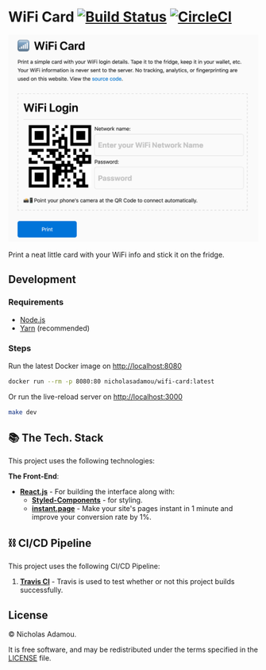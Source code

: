 # WiFi Card [![Build Status](https://travis-ci.org/nicholasadamou/wifi-card.svg?branch=master)](https://travis-ci.org/nicholasadamou/wifi-card) [![CircleCI](https://circleci.com/gh/nicholasadamou/wifi-card.svg?style=svg)](https://circleci.com/gh/nicholasadamou/wifi-card)

![preview](preview.png)

Print a neat little card with your WiFi info and stick it on the fridge.

## Development

### Requirements

- [Node.js](https://nodejs.org/en/)
- [Yarn](https://yarnpkg.com/en/) (recommended)

### Steps

Run the latest Docker image on <http://localhost:8080>

```bash
docker run --rm -p 8080:80 nicholasadamou/wifi-card:latest
```

Or run the live-reload server on <http://localhost:3000>

```bash
make dev
```

## 📚 The Tech. Stack

This project uses the following technologies:

**The Front-End**:

- [**React.js**](https://reactjs.org/) - For building the interface along with:
  - [**Styled-Components**](https://www.styled-components.com/) - for styling.
  - [**instant.page**](https://instant.page/) - Make your site's pages instant in 1 minute and improve your conversion rate by 1%.

## ⛓️ CI/CD Pipeline

This project uses the following CI/CD Pipeline:

1. [**Travis CI**](https://travis-ci.org/nicholasadamou/wifi-card) - Travis is used to test whether or not this project builds successfully.

## License

© Nicholas Adamou.

It is free software, and may be redistributed under the terms specified in the [LICENSE] file.

[license]: LICENSE

